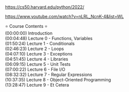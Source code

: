 https://cs50.harvard.edu/python/2022/

https://www.youtube.com/watch?v=nLRL_NcnK-4&list=WL

⭐️ Course Contents ⭐️<br />
(00:00:00) Introduction<br />
(00:04:48) Lecture 0 - Functions, Variables<br />
(01:50:24) Lecture 1 - Conditionals<br />
(02:46:23) Lecture 2 - Loops<br />
(04:07:10) Lecture 3 - Exceptions<br />
(04:51:45) Lecture 4 - Libraries<br />
(06:09:15) Lecture 5 - Unit Tests<br />
(07:00:22) Lecture 6 - File I/O<br />
(08:32:32) Lecture 7 - Regular Expressions<br />
(10:37:35) Lecture 8 - Object-Oriented Programming<br />
(13:28:47) Lecture 9 - Et Cetera<br />